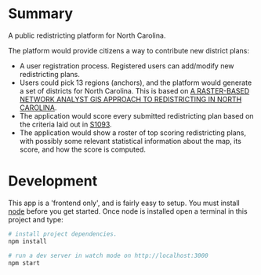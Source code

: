 # Summary
A public redistricting platform for North Carolina.

The platform would provide citizens a way to contribute new district plans:
 * A user registration process. Registered users can add/modify new redistricting plans.
 * Users could pick 13 regions (anchors), and the platform would generate a set of districts for North Carolina. This is based on [A RASTER-BASED NETWORK ANALYST GIS APPROACH TO REDISTRICTING IN NORTH CAROLINA](http://www.url.com).
 * The application would score every submitted redistricting plan based on the criteria laid out in [S1093](http://www.ncga.state.nc.us/gascripts/BillLookUp/BillLookUp.pl?Session=2007&BillID=s1093&submitButton=Go).
 * The application would show a roster of top scoring redistricting plans, with possibly some relevant statistical information about the map, its score, and how the score is computed.

# Development

This app is a 'frontend only', and is fairly easy to setup. You must install
[node](http://nodejs.org) before you get started. Once node is installed open a
terminal in this project and type:

```bash
# install project dependencies.
npm install

# run a dev server in watch mode on http://localhost:3000
npm start
```
